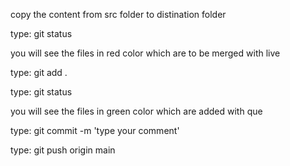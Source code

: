 copy the content from src folder to distination folder

type:
git status

you will see the files in red color which are to be merged with live

type:
git add .

type:
git status

you will see the files in green color which are added with que

type:
git commit -m 'type your comment'

type:
git push origin main

